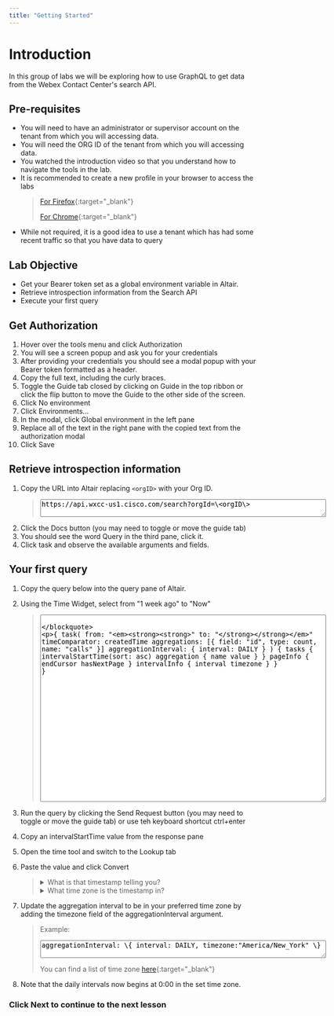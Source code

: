 ```yaml
---
title: "Getting Started"
---
```




# Introduction
In this group of labs we will be exploring how to use GraphQL to get data from the Webex Contact Center's search API.

## Pre-requisites
- You will need to have an administrator or supervisor account on the tenant from which you will accessing data. 
  <!-- (**You cannot use an external or partner account for these labs**) -->
- You will need the ORG ID of the tenant from which you will accessing data.
- You watched the introduction video so that you understand how to navigate the tools in the lab.
- It is recommended to create a new profile in your browser to access the labs
    >  [For Firefox](https://support.mozilla.org/en-US/kb/profile-manager-create-remove-switch-firefox-profiles){:target="_blank"}
    >
    >  [For Chrome](https://support.google.com/chrome/answer/2364824){:target="_blank"}
- While not required, it is a good idea to use a tenant which has had some recent traffic so that you have data to query

## Lab Objective
- Get your Bearer token set as a global environment variable in Altair.
- Retrieve introspection information from the Search API
- Execute your first query


## Get Authorization
1. Hover over the tools menu and click Authorization
2. You will see a screen popup and ask you for your credentials
3. After providing your credentials you should see a modal popup with your Bearer token formatted as a header.
4. Copy the full text, including the curly braces.
5. Toggle the Guide tab closed by clicking on Guide in the top ribbon or click the flip button to move the Guide to the other side of the screen.
6. Click No environment
7. Click Environments...
8. In the modal, click Global environment in the left pane
9. Replace all of the text in the right pane with the copied text from the authorization modal
10. Click Save

## Retrieve introspection information
1. Copy the URL into Altair replacing `<orgID>` with your Org ID.
   > <textarea spellcheck="false" cols="70">https://api.wxcc-us1.cisco.com/search?orgId=\<orgID\></textarea>
2. Click the Docs button (you may need to toggle or move the guide tab)
3. You should see the word Query in the third pane, click it.
4. Click task and observe the available arguments and fields.

## Your first query
1. Copy the query below into the query pane of Altair.
2. Using the Time Widget, select from "1 week ago" to "Now"

    > <textarea spellcheck="false" cols="70" rows="25" >
    \{
  task(
    from: "_____"
    to: "_____"
    timeComparator: createdTime
    aggregations: [\{ field: "id", type: count, name: "calls" \}]
    aggregationInterval: \{ interval: DAILY \}
  ) \{
    tasks \{
      intervalStartTime(sort: asc)
      aggregation \{
        name
        value
      \}
    \}
    pageInfo \{
      endCursor
      hasNextPage
    \}
    intervalInfo \{
      interval
      timezone
    \}
    \}
    \}</textarea>

3. Run the query by clicking the Send Request button (you may need to toggle or move the guide tab) or use teh keyboard shortcut ctrl+enter
4. Copy an intervalStartTime value from the response pane
5. Open the time tool and switch to the Lookup tab
6. Paste the value and click Convert
   > <details> <summary>What is that timestamp telling you?</summary>
    > The day of the week
    > </details>
    > <details> <summary>What time zone is the timestamp in?</summary>
    > <details> <summary>Hint: Scroll down in the results to the interval info  </summary>
    > UTC
    > </details>
    > 
    > </details>
 
7. Update the aggregation interval to be in your preferred time zone by adding the timezone field of the aggregationInterval argument. 
    > Example:
    > <textarea spellcheck="false" cols="70">aggregationInterval: \{ interval: DAILY, timezone:"America/New_York" \}</textarea>
    > You can find a list of time zone [here](https://en.wikipedia.org/wiki/List_of_tz_database_time_zones){:target="_blank"}

8. Note that the daily intervals now begins at 0:00 in the set time zone.

### Click Next to continue to the next lesson


